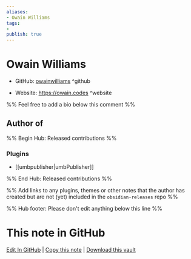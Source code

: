 ```yaml
---
aliases:
- Owain Williams
tags:
- 
publish: true
---
```


# Owain Williams

- GitHub: [owainwilliams](https://github.com/owainwilliams/) ^github
<!-- - Discord: `@` ^discord-->
- Website: <https://owain.codes> ^website
<!-- - [[Publish sites|Publish site]]: <https://> ^publish-->

%% Feel free to add a bio below this comment %%


## Author of

%% Begin Hub: Released contributions %%
### Plugins
- [[umbpublisher|umbPublisher]]

%% End Hub: Released contributions %%

%% Add links to any plugins, themes or other notes that the author has created but are not (yet) included in the `obsidian-releases` repo %%

<!--
### Unlisted plugins
-->

<!--
### Others
-->

<!--
## Sponsor this author
-->

<!-- - [[GitHub sponsors]]: [Sponsor @owainwilliams on GitHub Sponsors](https://github.com/sponsors/owainwilliams) ^github-sponsor-->
<!-- - [[Buy me a coffee]]: <https://> ^buy-me-a-coffee-->
<!-- - [[PayPal]]: <https://> ^paypal-->
<!-- - [[Patreon]]: <https://> ^patreon-->

<!--
## Follow this author
-->

<!-- - [[YouTube Channels|On YouTube]]: <https://> ^youtube-->
<!-- - Twitter: <https://> ^twitter-->
<!-- - ... -->

%% Hub footer: Please don't edit anything below this line %%

# This note in GitHub

<span class="git-footer">[Edit In GitHub](https://github.dev/obsidian-community/obsidian-hub/blob/main/01%20-%20Community/People/owainwilliams.md "git-hub-edit-note") | [Copy this note](https://raw.githubusercontent.com/obsidian-community/obsidian-hub/main/01%20-%20Community/People/owainwilliams.md "git-hub-copy-note") | [Download this vault](https://github.com/obsidian-community/obsidian-hub/archive/refs/heads/main.zip "git-hub-download-vault") </span>
